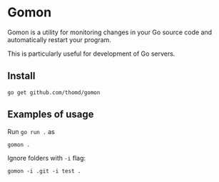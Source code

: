 # Gomon

Gomon is a utility for monitoring changes in your Go source code and automatically restart your program.

This is particularly useful for development of Go servers.

## Install

    go get github.com/thomd/gomon

## Examples of usage

Run `go run .` as

    gomon .

Ignore folders with `-i` flag:

    gomon -i .git -i test .
